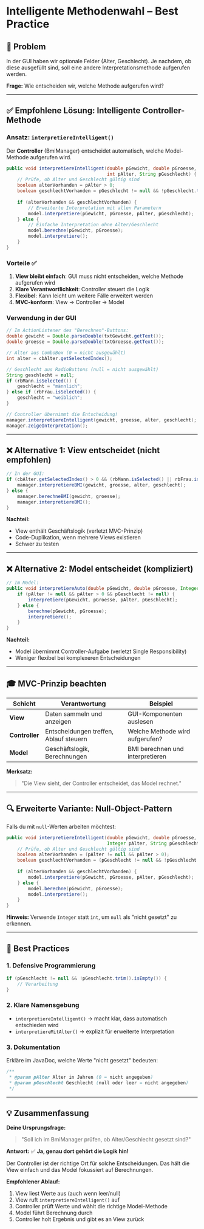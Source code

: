 # Intelligente Methodenwahl – Best Practice

## 🎯 Problem

In der GUI haben wir optionale Felder (Alter, Geschlecht). Je nachdem, ob diese ausgefüllt sind, soll eine andere Interpretationsmethode aufgerufen werden.

**Frage:** Wie entscheiden wir, welche Methode aufgerufen wird?

---

## ✅ Empfohlene Lösung: Intelligente Controller-Methode

### Ansatz: `interpretiereIntelligent()`

Der **Controller** (BmiManager) entscheidet automatisch, welche Model-Methode aufgerufen wird.

```java
public void interpretiereIntelligent(double pGewicht, double pGroesse, 
                                     int pAlter, String pGeschlecht) {
    // Prüfe, ob Alter und Geschlecht gültig sind
    boolean alterVorhanden = pAlter > 0;
    boolean geschlechtVorhanden = pGeschlecht != null && !pGeschlecht.trim().isEmpty();
    
    if (alterVorhanden && geschlechtVorhanden) {
        // Erweiterte Interpretation mit allen Parametern
        model.interpretiere(pGewicht, pGroesse, pAlter, pGeschlecht);
    } else {
        // Einfache Interpretation ohne Alter/Geschlecht
        model.berechne(pGewicht, pGroesse);
        model.interpretiere();
    }
}
```

### Vorteile ✅

1. **View bleibt einfach**: GUI muss nicht entscheiden, welche Methode aufgerufen wird
2. **Klare Verantwortlichkeit**: Controller steuert die Logik
3. **Flexibel**: Kann leicht um weitere Fälle erweitert werden
4. **MVC-konform**: View → Controller → Model

### Verwendung in der GUI

```java
// Im ActionListener des "Berechnen"-Buttons:
double gewicht = Double.parseDouble(txtGewicht.getText());
double groesse = Double.parseDouble(txtGroesse.getText());

// Alter aus ComboBox (0 = nicht ausgewählt)
int alter = cbAlter.getSelectedIndex();

// Geschlecht aus RadioButtons (null = nicht ausgewählt)
String geschlecht = null;
if (rbMann.isSelected()) {
    geschlecht = "männlich";
} else if (rbFrau.isSelected()) {
    geschlecht = "weiblich";
}

// Controller übernimmt die Entscheidung!
manager.interpretiereIntelligent(gewicht, groesse, alter, geschlecht);
manager.zeigeInterpretation();
```

---

## ❌ Alternative 1: View entscheidet (nicht empfohlen)

```java
// In der GUI:
if (cbAlter.getSelectedIndex() > 0 && (rbMann.isSelected() || rbFrau.isSelected())) {
    manager.interpretiereBMI(gewicht, groesse, alter, geschlecht);
} else {
    manager.berechneBMI(gewicht, groesse);
    manager.interpretiereBMI();
}
```

**Nachteil:** 
- View enthält Geschäftslogik (verletzt MVC-Prinzip)
- Code-Duplikation, wenn mehrere Views existieren
- Schwer zu testen

---

## ❌ Alternative 2: Model entscheidet (kompliziert)

```java
// Im Model:
public void interpretiereAuto(double pGewicht, double pGroesse, Integer pAlter, String pGeschlecht) {
    if (pAlter != null && pAlter > 0 && pGeschlecht != null) {
        interpretiere(pGewicht, pGroesse, pAlter, pGeschlecht);
    } else {
        berechne(pGewicht, pGroesse);
        interpretiere();
    }
}
```

**Nachteil:**
- Model übernimmt Controller-Aufgabe (verletzt Single Responsibility)
- Weniger flexibel bei komplexeren Entscheidungen

---

## 🎓 MVC-Prinzip beachten

| Schicht    | Verantwortung                                      | Beispiel                          |
|------------|----------------------------------------------------|-----------------------------------|
| **View**   | Daten sammeln und anzeigen                         | GUI-Komponenten auslesen          |
| **Controller** | Entscheidungen treffen, Ablauf steuern         | Welche Methode wird aufgerufen?   |
| **Model**  | Geschäftslogik, Berechnungen                       | BMI berechnen und interpretieren  |

**Merksatz:** 
> "Die View sieht, der Controller entscheidet, das Model rechnet."

---

## 🔍 Erweiterte Variante: Null-Object-Pattern

Falls du mit `null`-Werten arbeiten möchtest:

```java
public void interpretiereIntelligent(double pGewicht, double pGroesse, 
                                     Integer pAlter, String pGeschlecht) {
    // Prüfe, ob Alter und Geschlecht gültig sind
    boolean alterVorhanden = (pAlter != null && pAlter > 0);
    boolean geschlechtVorhanden = (pGeschlecht != null && !pGeschlecht.trim().isEmpty());
    
    if (alterVorhanden && geschlechtVorhanden) {
        model.interpretiere(pGewicht, pGroesse, pAlter, pGeschlecht);
    } else {
        model.berechne(pGewicht, pGroesse);
        model.interpretiere();
    }
}
```

**Hinweis:** Verwende `Integer` statt `int`, um `null` als "nicht gesetzt" zu erkennen.

---

## 🚀 Best Practices

### 1. **Defensive Programmierung**
```java
if (pGeschlecht != null && !pGeschlecht.trim().isEmpty()) {
    // Verarbeitung
}
```

### 2. **Klare Namensgebung**
- `interpretiereIntelligent()` → macht klar, dass automatisch entschieden wird
- `interpretiereMitAlter()` → explizit für erweiterte Interpretation

### 3. **Dokumentation**
Erkläre im JavaDoc, welche Werte "nicht gesetzt" bedeuten:
```java
/**
 * @param pAlter Alter in Jahren (0 = nicht angegeben)
 * @param pGeschlecht Geschlecht (null oder leer = nicht angegeben)
 */
```

---

## 💡 Zusammenfassung

**Deine Ursprungsfrage:**
> "Soll ich im BmiManager prüfen, ob Alter/Geschlecht gesetzt sind?"

**Antwort:** ✅ **Ja, genau dort gehört die Logik hin!**

Der Controller ist der richtige Ort für solche Entscheidungen. Das hält die View einfach und das Model fokussiert auf Berechnungen.

**Empfohlener Ablauf:**
1. View liest Werte aus (auch wenn leer/null)
2. View ruft `interpretiereIntelligent()` auf
3. Controller prüft Werte und wählt die richtige Model-Methode
4. Model führt Berechnung durch
5. Controller holt Ergebnis und gibt es an View zurück
